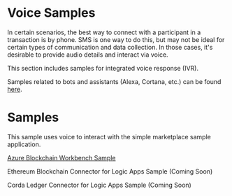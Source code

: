 Voice Samples
=============

In certain scenarios, the best way to connect with a participant in a transaction is by phone. SMS is one way to do this, but may not be ideal for certain types of communication and data collection. In those cases, it's desirable to provide audio details and interact via voice.

This section includes samples for integrated voice response (IVR). 

Samples related to bots and assistants (Alexa, Cortana, etc.) can be found [here](https://github.com/Azure-Samples/blockchain-devkit/tree/master/connect/bots-and-assistants).

Samples
=======
This sample uses voice to interact with the simple marketplace sample application.

[Azure Blockchain Workbench Sample](https://github.com/Azure-Samples/blockchain-devkit/blob/master/connect/ivr/WorkbenchVoiceSample.md)

Ethereum Blockchain Connector for Logic Apps Sample (Coming Soon)

Corda Ledger Connector for Logic Apps Sample (Coming Soon)
